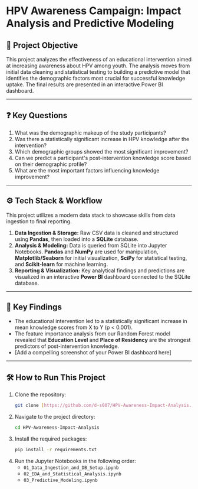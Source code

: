 # HPV Awareness Campaign: Impact Analysis and Predictive Modeling

## 🎯 Project Objective
This project analyzes the effectiveness of an educational intervention aimed at increasing awareness about HPV among youth. The analysis moves from initial data cleaning and statistical testing to building a predictive model that identifies the demographic factors most crucial for successful knowledge uptake. The final results are presented in an interactive Power BI dashboard.

---
## ❓ Key Questions
1.  What was the demographic makeup of the study participants?
2.  Was there a statistically significant increase in HPV knowledge after the intervention?
3.  Which demographic groups showed the most significant improvement?
4.  Can we predict a participant's post-intervention knowledge score based on their demographic profile?
5.  What are the most important factors influencing knowledge improvement?

---
## ⚙️ Tech Stack & Workflow
This project utilizes a modern data stack to showcase skills from data ingestion to final reporting.


1.  **Data Ingestion & Storage:** Raw CSV data is cleaned and structured using **Pandas**, then loaded into a **SQLite** database.
2.  **Analysis & Modeling:** Data is queried from SQLite into Jupyter Notebooks. **Pandas** and **NumPy** are used for manipulation, **Matplotlib/Seaborn** for initial visualization, **SciPy** for statistical testing, and **Scikit-learn** for machine learning.
3.  **Reporting & Visualization:** Key analytical findings and predictions are visualized in an interactive **Power BI** dashboard connected to the SQLite database.

---
## 🚀 Key Findings
* The educational intervention led to a statistically significant increase in mean knowledge scores from X to Y (p < 0.001).
* The feature importance analysis from our Random Forest model revealed that **Education Level** and **Place of Residency** are the strongest predictors of post-intervention knowledge.
* [Add a compelling screenshot of your Power BI dashboard here]

---
## 🛠️ How to Run This Project
1. Clone the repository:
   ```bash
   git clone [https://github.com/d-s007/HPV-Awareness-Impact-Analysis.git](https://github.com/d-s007/HPV-Awareness-Impact-Analysis.git)
   ```
2. Navigate to the project directory:
   ```bash
   cd HPV-Awareness-Impact-Analysis
   ```
3. Install the required packages:
   ```bash
   pip install -r requirements.txt
   ```
4. Run the Jupyter Notebooks in the following order:
   - `01_Data_Ingestion_and_DB_Setup.ipynb`
   - `02_EDA_and_Statistical_Analysis.ipynb`
   - `03_Predictive_Modeling.ipynb`
